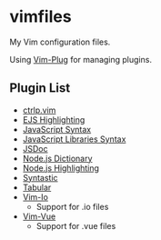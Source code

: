 # vimfiles

My Vim configuration files.

Using [Vim-Plug](https://github.com/junegunn/vim-plug) for managing plugins.

## Plugin List

- [ctrlp.vim](https://github.com/ctrlpvim/ctrlp.vim)
- [EJS Highlighting](https://github.com/nikvdp/ejs-syntax)
- [JavaScript Syntax](https://github.com/jelera/vim-javascript-syntax)
- [JavaScript Libraries Syntax](https://github.com/othree/javascript-libraries-syntax.vim)
- [JSDoc](https://github.com/heavenshell/vim-jsdoc)
- [Node.js Dictionary](https://github.com/guileen/vim-node-dict)
- [Node.js Highlighting](https://github.com/moll/vim-node)
- [Syntastic](https://github.com/vim-syntastic/syntastic)
- [Tabular](https://github.com/godlygeek/tabular)
- [Vim-Io](https://github.com/andreimaxim/vim-io)
  - Support for .io files
- [Vim-Vue](https://github.com/posva/vim-vue)
  - Support for .vue files

